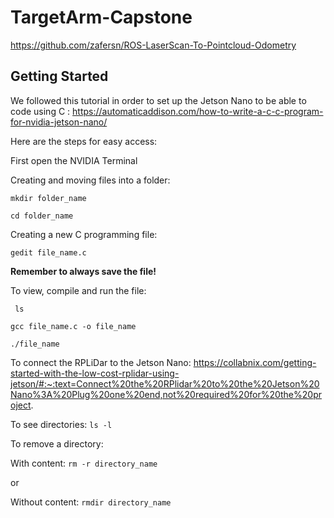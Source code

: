 # TargetArm-Capstone



https://github.com/zafersn/ROS-LaserScan-To-Pointcloud-Odometry 


## Getting Started
We followed this tutorial in order to set up the Jetson Nano to be able to code using C : https://automaticaddison.com/how-to-write-a-c-c-program-for-nvidia-jetson-nano/ 

Here are the steps for easy access:

First open the NVIDIA Terminal


Creating and moving files into a folder:

```mkdir folder_name ```


```cd folder_name```



Creating a new C programming file:

``` gedit file_name.c ```

**Remember to always save the file!**

To view, compile and run the file:

``` ls```


``` gcc file_name.c -o file_name ```


``` ./file_name ```

To connect the RPLiDar to the Jetson Nano: https://collabnix.com/getting-started-with-the-low-cost-rplidar-using-jetson/#:~:text=Connect%20the%20RPlidar%20to%20the%20Jetson%20Nano%3A%20Plug%20one%20end,not%20required%20for%20the%20project.

To see directories:
``` ls -l ```

To remove a directory:

With content: ``` rm -r directory_name ```

or 

Without content: ``` rmdir directory_name ```


